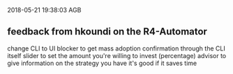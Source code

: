 2018-05-21 19:38:03 AGB

## feedback from hkoundi on the R4-Automator

change CLI to UI
  blocker to get mass adoption
confirmation through the CLI itself
slider to set the amount you're willing to invest (percentage)
advisor to give information on the strategy you have
it's good if it saves time
